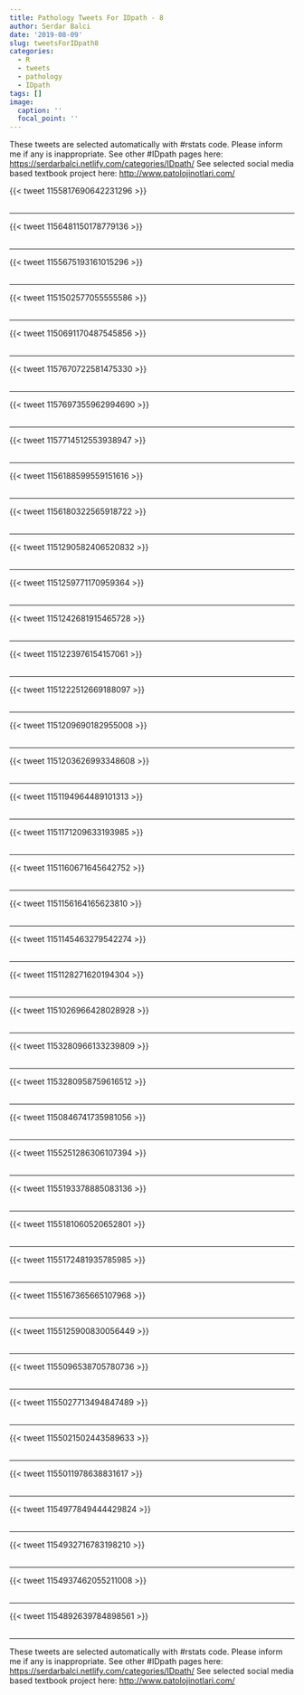 ```yaml
---
title: Pathology Tweets For IDpath - 8
author: Serdar Balci
date: '2019-08-09'
slug: tweetsForIDpath8
categories:
  - R
  - tweets
  - pathology
  - IDpath
tags: []
image:
  caption: ''
  focal_point: ''
---
```



These tweets are selected automatically with #rstats code. Please inform me if any is inappropriate.
See other #IDpath pages here: https://serdarbalci.netlify.com/categories/IDpath/ 
See selected social media based textbook project here: http://www.patolojinotlari.com/

{{< tweet 1155817690642231296 >}}
<br>
<br>
<hr>
{{< tweet 1156481150178779136 >}}
<br>
<br>
<hr>
{{< tweet 1155675193161015296 >}}
<br>
<br>
<hr>
{{< tweet 1151502577055555586 >}}
<br>
<br>
<hr>
{{< tweet 1150691170487545856 >}}
<br>
<br>
<hr>
{{< tweet 1157670722581475330 >}}
<br>
<br>
<hr>
{{< tweet 1157697355962994690 >}}
<br>
<br>
<hr>
{{< tweet 1157714512553938947 >}}
<br>
<br>
<hr>
{{< tweet 1156188599559151616 >}}
<br>
<br>
<hr>
{{< tweet 1156180322565918722 >}}
<br>
<br>
<hr>
{{< tweet 1151290582406520832 >}}
<br>
<br>
<hr>
{{< tweet 1151259771170959364 >}}
<br>
<br>
<hr>
{{< tweet 1151242681915465728 >}}
<br>
<br>
<hr>
{{< tweet 1151223976154157061 >}}
<br>
<br>
<hr>
{{< tweet 1151222512669188097 >}}
<br>
<br>
<hr>
{{< tweet 1151209690182955008 >}}
<br>
<br>
<hr>
{{< tweet 1151203626993348608 >}}
<br>
<br>
<hr>
{{< tweet 1151194964489101313 >}}
<br>
<br>
<hr>
{{< tweet 1151171209633193985 >}}
<br>
<br>
<hr>
{{< tweet 1151160671645642752 >}}
<br>
<br>
<hr>
{{< tweet 1151156164165623810 >}}
<br>
<br>
<hr>
{{< tweet 1151145463279542274 >}}
<br>
<br>
<hr>
{{< tweet 1151128271620194304 >}}
<br>
<br>
<hr>
{{< tweet 1151026966428028928 >}}
<br>
<br>
<hr>
{{< tweet 1153280966133239809 >}}
<br>
<br>
<hr>
{{< tweet 1153280958759616512 >}}
<br>
<br>
<hr>
{{< tweet 1150846741735981056 >}}
<br>
<br>
<hr>
{{< tweet 1155251286306107394 >}}
<br>
<br>
<hr>
{{< tweet 1155193378885083136 >}}
<br>
<br>
<hr>
{{< tweet 1155181060520652801 >}}
<br>
<br>
<hr>
{{< tweet 1155172481935785985 >}}
<br>
<br>
<hr>
{{< tweet 1155167365665107968 >}}
<br>
<br>
<hr>
{{< tweet 1155125900830056449 >}}
<br>
<br>
<hr>
{{< tweet 1155096538705780736 >}}
<br>
<br>
<hr>
{{< tweet 1155027713494847489 >}}
<br>
<br>
<hr>
{{< tweet 1155021502443589633 >}}
<br>
<br>
<hr>
{{< tweet 1155011978638831617 >}}
<br>
<br>
<hr>
{{< tweet 1154977849444429824 >}}
<br>
<br>
<hr>
{{< tweet 1154932716783198210 >}}
<br>
<br>
<hr>
{{< tweet 1154937462055211008 >}}
<br>
<br>
<hr>
{{< tweet 1154892639784898561 >}}
<br>
<br>
<hr>


These tweets are selected automatically with #rstats code. Please inform me if any is inappropriate.
See other #IDpath pages here: https://serdarbalci.netlify.com/categories/IDpath/ 
See selected social media based textbook project here: http://www.patolojinotlari.com/
